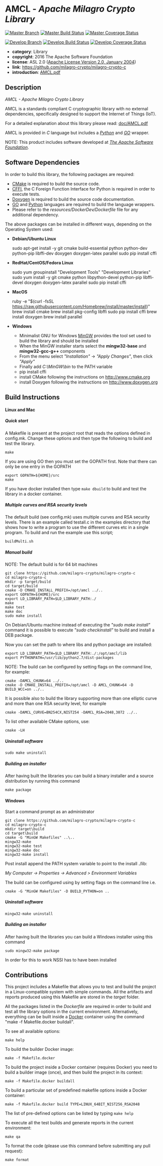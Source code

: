 # AMCL - *Apache Milagro Crypto Library*

[![Master Branch](https://img.shields.io/badge/-master:-gray.svg)](https://github.com/milagro-crypto/milagro-crypto-c/tree/master)
[![Master Build Status](https://secure.travis-ci.org/milagro-crypto/milagro-crypto-c.png?branch=master)](https://travis-ci.org/milagro-crypto/milagro-crypto-c?branch=master)
[![Master Coverage Status](https://coveralls.io/repos/github/milagro-crypto/milagro-crypto-c/badge.svg?branch=master)](https://coveralls.io/github/milagro-crypto/milagro-crypto-c?branch=master)

[![Develop Branch](https://img.shields.io/badge/-develop:-gray.svg)](https://github.com/milagro-crypto/milagro-crypto-c/tree/develop)
[![Develop Build Status](https://secure.travis-ci.org/milagro-crypto/milagro-crypto-c.png?branch=develop)](https://travis-ci.org/milagro-crypto/milagro-crypto-c?branch=develop)
[![Develop Coverage Status](https://coveralls.io/repos/github/milagro-crypto/milagro-crypto-c/badge.svg?branch=develop)](https://coveralls.io/github/milagro-crypto/milagro-crypto-c?branch=develop)


* **category**:    Library
* **copyright**:   2016 The Apache Software Foundation
* **license**:     ASL 2.0 ([Apache License Version 2.0, January 2004](http://www.apache.org/licenses/LICENSE-2.0))
* **link**:        https://github.com/milagro-crypto/milagro-crypto-c
* **introduction**: [AMCL.pdf](doc/AMCL.pdf)


## Description

*AMCL - Apache Milagro Crypto Library*

AMCL is a standards compliant C cryptographic library with no external dependencies, specifically designed to support the Internet of Things (IoT).

For a detailed explanation about this library please read: [doc/AMCL.pdf](doc/AMCL.pdf)

AMCL is provided in *C* language but includes a *[Python](https://www.python.org)* and *[GO](https://golang.org)* wrapper.

NOTE: This product includes software developed at *[The Apache Software Foundation](http://www.apache.org/)*.

## Software Dependencies

In order to build this library, the following packages are required:

* [CMake](https://cmake.org/) is required to build the source code.
* [CFFI](https://cffi.readthedocs.org/en/release-0.8/), the C Foreign Function Interface for Python is required in order to execute tests.
* [Doxygen](http://doxygen.org) is required to build the source code documentation.
* [GO](https://golang.org/dl/) and [Python](https://www.python.org/) languages are required to build the language wrappers.
* Please refer to the *resources/DockerDev/Dockerfile* file for any additional dependency.


The above packages can be installed in different ways, depending on the Operating System used:

* **Debian/Ubuntu Linux**


    sudo apt-get install -y git cmake build-essential python python-dev python-pip libffi-dev doxygen doxygen-latex parallel
    sudo pip install cffi


* **RedHat/CentOS/Fedora Linux**


    sudo yum groupinstall "Development Tools" "Development Libraries"
    sudo yum install -y git cmake python libpython-devel python-pip libffi-devel doxygen doxygen-latex parallel
    sudo pip install cffi


* **MacOS**


    ruby -e "$(curl -fsSL https://raw.githubusercontent.com/Homebrew/install/master/install)"
    brew install cmake
    brew install pkg-config libffi
    sudo pip install cffi
    brew install doxygen
    brew install parallel


* **Windows**
    * Minimalist GNU for Windows [MinGW](http://www.mingw.org) provides the tool set used to build the library and should be installed
    * When the MinGW installer starts select the **mingw32-base** and **mingw32-gcc-g++** components
    * From the menu select *"Installation"* &rarr; *"Apply Changes"*, then click *"Apply"*
    * Finally add *C:\MinGW\bin* to the PATH variable
    * pip install cffi
    * install CMake following the instructions on http://www.cmake.org
    * install Doxygen following the instructions on http://www.doxygen.org


## Build Instructions

#### Linux and Mac

##### Quick start

A Makefile is present at the project root that reads the options defined in
config.mk. Change these options and then type the following to build and test
the library.

    make

If you are using GO then you must set the GOPATH first. Note that there can
only be one entry in the GOPATH

    export GOPATH=${HOME}/src
    make

If you have docker installed then type ```make dbuild``` to build and test
the library in a docker container.

##### Multiple curves and RSA security levels

The default build (see config.mk) uses multiple curves and RSA security
levels. There is an example called testall.c in the examples directory that
shows how to write a program to use the different curves etc in a single
program. To build and run the example use this script;

    buildMulti.sh

##### Manual build

NOTE: The default build is for 64 bit machines

    git clone https://github.com/milagro-crypto/milagro-crypto-c
    cd milagro-crypto-c
    mkdir -p target/build
    cd target/build
    cmake -D CMAKE_INSTALL_PREFIX=/opt/amcl ../..
    export GOPATH=${HOME}/src
    export LD_LIBRARY_PATH=$LD_LIBRARY_PATH:./
    make
    make test
    make doc
    sudo make install

On Debian/Ubuntu machine instead of executing the *"sudo make install"* command it is possible to execute *"sudo checkinstall"* to build and install a DEB package.

Now you can set the path to where libs and python package are installed:

    export LD_LIBRARY_PATH=$LD_LIBRARY_PATH:./:/opt/amcl/lib
    export PYTHONPATH=/usr/lib/python2.7/dist-packages

NOTE: The build can be configured by setting flags on the command line, for example:

    cmake -DAMCL_CHUNK=64 ../..
    cmake -D CMAKE_INSTALL_PREFIX=/opt/amcl -D AMCL_CHUNK=64 -D BUILD_WCC=on ../..

It is possible also to build the library supporting more than one elliptic curve and more  than one RSA security level, for example

	cmake -DAMCL_CURVE=BN254CX,NIST254 -DAMCL_RSA=2048,3072 ../..

To list other available CMake options, use:

    cmake -LH

##### Uninstall software

    sudo make uninstall

##### Building an installer

After having built the libraries you can build a binary installer and a source distribution by running this command

    make package


#### Windows

Start a command prompt as an administrator

    git clone https://github.com/milagro-crypto/milagro-crypto-c
    cd milagro-crypto-c
    mkdir target\build
    cd target\build
    cmake -G "MinGW Makefiles" ..\..
    mingw32-make
    mingw32-make test
    mingw32-make doc
    mingw32-make install

Post install append the PATH system variable to point to the install ./lib:

*My Computer -> Properties -> Advanced > Environment Variables*

The build can be configured using by setting flags on the command line i.e.

    cmake -G "MinGW Makefiles" -D BUILD_PYTHON=on ..

##### Uninstall software

    mingw32-make uninstall

##### Building an installer

After having built the libraries you can build a Windows installer using this command

    sudo mingw32-make package

In order for this to work NSSI has to have been installed

## Contributions

This project includes a Makefile that allows you to test and build the project in a Linux-compatible system with simple commands.
All the artifacts and reports produced using this Makefile are stored in the *target* folder.

All the packages listed in the *Dockerfile* are required in order to build and test all the library options in the current environment. Alternatively, everything can be built inside a [Docker](https://www.docker.com) container using the command "make -f Makefile.docker buildall".

To see all available options:
```
make help
```

To build the builder Docker image:
```
make -f Makefile.docker
```

To build the project inside a Docker container (requires Docker) you need to build a builder image (once), and then build the project in its context:
```
make -f Makefile.docker buildall
```

To build a particular set of predefined makefile options inside a Docker container:
```
make -f Makefile.docker build TYPE=LINUX_64BIT_NIST256_RSA2048
```
The list of pre-defined options can be listed by typing ```make help```

To execute all the test builds and generate reports in the current environment:
```
make qa
```

To format the code (please use this command before submitting any pull request):
```
make format
```
